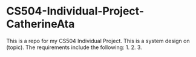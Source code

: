 # CS504-Individual-Project-CatherineAta
This is a repo for my CS504 Individual Project. This is a system design on (topic). 
The requirements include the following:
1.
2.
3.


